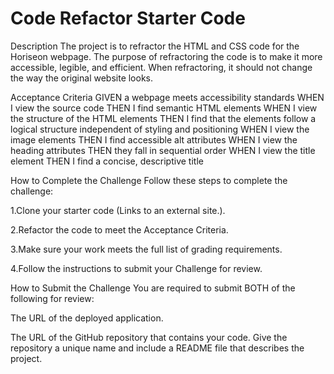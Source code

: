 # Code Refactor Starter Code
Description
The project is to refractor the HTML and CSS code for the Horiseon webpage. The purpose of refractoring the code is to make it more accessible, legible, and efficient. When refractoring, it should not change the way the original website looks.

Acceptance Criteria 
GIVEN a webpage meets accessibility standards
WHEN I view the source code
THEN I find semantic HTML elements
WHEN I view the structure of the HTML elements
THEN I find that the elements follow a logical structure independent of styling and positioning
WHEN I view the image elements
THEN I find accessible alt attributes
WHEN I view the heading attributes
THEN they fall in sequential order
WHEN I view the title element
THEN I find a concise, descriptive title

How to Complete the Challenge 
Follow these steps to complete the challenge:

1.Clone your starter code (Links to an external site.).

2.Refactor the code to meet the Acceptance Criteria.

3.Make sure your work meets the full list of grading requirements.

4.Follow the instructions to submit your Challenge for review.

How to Submit the Challenge
You are required to submit BOTH of the following for review:

The URL of the deployed application.

The URL of the GitHub repository that contains your code. Give the repository a unique name and include a README file that describes the project.
